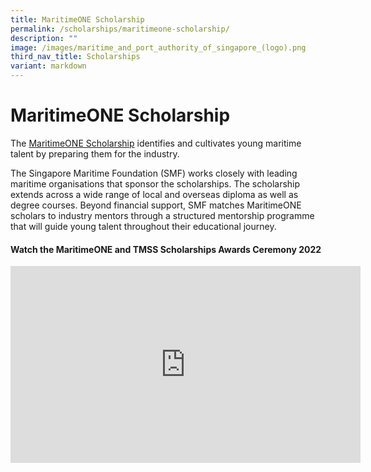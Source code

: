 ```yaml
---
title: MaritimeONE Scholarship
permalink: /scholarships/maritimeone-scholarship/
description: ""
image: /images/maritime_and_port_authority_of_singapore_(logo).png
third_nav_title: Scholarships
variant: markdown
---
```

MaritimeONE Scholarship
=======================

The&nbsp;[MaritimeONE Scholarship](https://brightsparks.com.sg/profile/smf/index.php)&nbsp;identifies and cultivates young maritime talent by preparing them for the industry.

The Singapore Maritime Foundation (SMF) works closely with leading maritime organisations that sponsor the scholarships. The scholarship extends across a wide range of local and overseas diploma as well as degree courses. Beyond financial support, SMF matches MaritimeONE scholars to industry mentors through a structured mentorship programme that will guide young talent throughout their educational journey.

#### Watch the MaritimeONE and TMSS Scholarships Awards Ceremony 2022

<iframe allowfullscreen="" allow="accelerometer; autoplay; clipboard-write; encrypted-media; gyroscope; picture-in-picture; web-share" frameborder="0" title="YouTube video player" src="https://www.youtube.com/embed/5ki-9aeWgfA?si=Nzegs0S0z9MUZJ_n" height="315" width="560"></iframe>